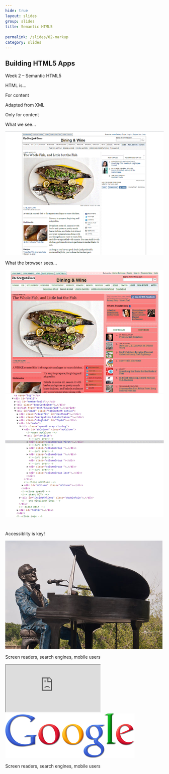 ```yaml
---
hide: true
layout: slides
group: slides
title: Semantic HTML5

permalink: /slides/02-markup
category: slides
---
```


<article class="dark">
  <h1>Building HTML5 Apps</h1>
  <p>Week 2 &ndash; Semantic HTML5</p>
</article>

<article>
  <section>
    <p class="em-txt c">HTML is...</p>
    <aside class="center-txt build">
      <p>For content</p>
      <p>Adapted from XML</p>
      <p>Only for content</p>
    </aside>
  </section>
</article>

<article>
  <section class="build">
    <p class="em-txt c">What we see...</p>
  </section>
</article>

<article class="fill">
  <img src="/img/02-nyt-orig.png" alt="New York Times website">
</article>

<article>
  <section class="build">
    <p class="em-txt c">What the browser sees...</p>
  </section>
</article>

<article class="fill">
  <img src="/img/02-nyt-elems.png" alt="New York Times website with some elements highlighted">
</article>

<article class="fill">
  <img src="/img/02-nyt-divitis.png" alt="New York Times source with a bunch of divs">
</article>

<article>
  <section>
    <p class="em-txt" style="margin-top: 40px;">Accessiblity is key!</p>
    <img src="/img/02-raycharles-thesussman.jpg" alt="Ray Charles" class="centered">
    <p class="center-txt">Screen readers, search engines, mobile users</p>
  </section>
</article>

<article class='fill'>
  <iframe src='http://www.youtube.com/embed/D3-v9tRu9oE?modestbranding=1'></iframe>
</article>

<article>
  <img src="/img/02-google.png" alt="Ray Charles" class="centered c">
  <p class="center-txt">Screen readers, search engines, mobile users</p>
</article>